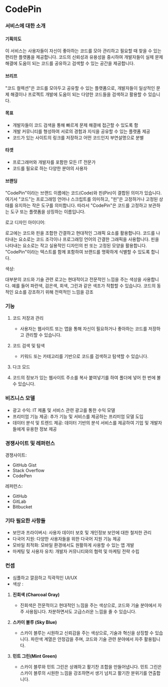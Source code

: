 # CodePin

### 서비스에 대한 소개

#### 기획의도
이 서비스는 사용자들이 자신이 좋아하는 코드를 모아 관리하고 필요할 때 찾을 수 있는 편리한 플랫폼을 제공합니다. 코드의 신뢰성과 유용성을 중시하여 개발자들이 실제 문제 해결에 도움이 되는 코드를 공유하고 검색할 수 있는 공간을 제공합니다.

#### 브리프
"코드 컬렉션"은 코드를 모아두고 공유할 수 있는 플랫폼으로, 개발자들이 일상적인 문제 해결이나 프로젝트 개발에 도움이 되는 다양한 코드들을 검색하고 활용할 수 있습니다.

#### 목표
- 개발자들이 코드 검색을 통해 빠르게 문제 해결에 접근할 수 있도록 함
- 개발 커뮤니티를 형성하여 서로의 경험과 지식을 공유할 수 있는 플랫폼 제공
- 코드가 있는 사이트의 링크를 저장하고 어떤 코드인지 부연설명으로 분별

#### 타겟
- 프로그래머와 개발자를 포함한 모든 IT 전문가
- 코드를 필요로 하는 다양한 분야의 사용자

#### 브랜딩
"CodePin"이라는 브랜드 이름에는 코드(Code)와 핀(Pin)이 결합된 의미가 있습니다. 여기서 "코드"는 프로그래밍 언어나 스크립트를 의미하고, "핀"은 고정하거나 고정된 상태를 유지하는 작은 도구를 의미합니다. 
따라서 "CodePin"은 코드를 고정하고 보관하는 도구 또는 플랫폼을 상징하는 이름입니다.

로고 디자인 아이디어:

로고에는 코드와 핀을 조합한 간결하고 현대적인 그래픽 요소를 활용합니다.
코드를 나타내는 요소로는 코드 조각이나 프로그래밍 언어의 간결한 그래픽을 사용합니다.
핀을 나타내는 요소로는 작고 실용적인 디자인의 핀 또는 고정된 모양을 활용합니다.
"CodePin"이라는 텍스트를 함께 포함하여 브랜드를 명확하게 식별할 수 있도록 합니다.

색상:

대부분의 코드와 기술 관련 로고는 현대적이고 전문적인 느낌을 주는 색상을 사용합니다. 예를 들어 파란색, 검은색, 회색, 그린과 같은 색조가 적합할 수 있습니다.
코드의 동적인 요소를 강조하기 위해 전력적인 느낌을 강조



### 기능

1. 코드 저장과 관리
   - 사용자는 웹사이트 또는 앱을 통해 자신이 필요하거나 좋아하는 코드를 저장하고 관리할 수 있습니다.

2. 코드 검색 및 탐색
   - 키워드 또는 카테고리를 기반으로 코드를 검색하고 탐색할 수 있습니다.
   
3. 다크 모드

4. 코드의 정보가 있는 웹사이트 주소를 복사 붙여넣기를 하여 폴더에 넣어 한 번에 볼 수 있습니다.


   
### 비즈니스 모델

- 광고 수익: IT 제품 및 서비스 관련 광고를 통한 수익 모델
- 프리미엄 기능 제공: 추가 기능 및 서비스를 제공하는 프리미엄 모델 도입
- 데이터 분석 및 트렌드 제공: 데이터 기반의 분석 서비스를 제공하여 기업 및 개발자들에게 유용한 정보 제공




### 경쟁사이트 및 레퍼런스

경쟁사이트:
- GitHub Gist
- Stack Overflow
- CodePen

레퍼런스:
- GitHub
- GitLab
- Bitbucket


### 기타 필요한 사항들

- 보안과 프라이버시: 사용자 데이터 보호 및 개인정보 보안에 대한 철저한 관리
- 다국어 지원: 다양한 사용자들을 위한 다국어 지원 기능 제공
- 모바일 최적화: 모바일 환경에서도 원활하게 사용할 수 있는 앱 개발
- 마케팅 및 사용자 유치: 개발자 커뮤니티와의 협력 및 마케팅 전략 수립 

### 컨셉 

- 심플하고 깔끔하고 직곽적인 UI/UX
- 색상 :
1. **진회색 (Charcoal Gray)**  
   - 진회색은 전문적이고 현대적인 느낌을 주는 색상으로, 코드와 기술 분야에서 자주 사용됩니다. 차분하면서도 고급스러운 느낌을 줄 수 있습니다.

2. **스카이 블루 (Sky Blue)**  
   - 스카이 블루는 시원하고 신뢰감을 주는 색상으로, 기술과 혁신을 상징할 수 있습니다. 파란색 계열은 안정감을 주며, 코드와 기술 관련 분야에서 자주 활용됩니다.

3. **민트 그린(Mint Green)**
	 - 스카이 블루와 민트 그린은 상쾌하고 활기찬 조합을 만들어냅니다. 민트 그린은 스카이 블루의 시원한 느낌을 강조하면서 생기 넘치고 활기찬 분위기를 연출합니다.
